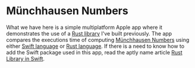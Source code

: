 #  Münchhausen Numbers
What we have here is a simple multiplatform Apple app where it demonstrates the use of a [Rust library](https://github.com/KennethYoel/rust-lib-in-swift) I've built previously. The app compares the executions time of computing [Münchhausen Numbers](https://en.wikipedia.org/wiki/Perfect_digit-to-digit_invariant) using either [Swift language](https://www.swift.org) or [Rust language](https://www.rust-lang.org).
If there is a need to know how to add the Swift package used in this app, read the aptly name article [Rust Library in Swift](https://medium.com/@kennethyoel/a-swiftly-oxidizing-tutorial-44b86e8d84f5).
